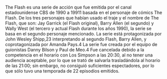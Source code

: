 

The Flash es una serie de acción que fue emitida por el canal estadounidense CBS de 1990 a 19911​ basada en el personaje de cómics The Flash. De los tres personajes que habían usado el traje y el nombre de The Flash, que son: Jay Garrick (el Flash original), Barry Allen (el segundo) y Wally West (el tercero y actual Flash durante los años 1990), la serie se basa en el segundo personaje mencionado. La serie está protagonizada por John Wesley Shipp,2​3​ interpretando al segundo Flash, Barry Allen, y coprotagonizada por Amanda Pays.4​ La serie fue creada por el equipo de guionistas Danny Bilson y Paul de Meo.4​ Fue cancelada debido a la competencia en el horario con Los Simpson a las 20:30, al no tener una audiencia aceptable, por lo que se trató de salvarla trasladándola al horario de las 21:00; sin embargo, no consiguió suficientes espectadores, por lo que sólo tuvo una temporada de 22 episodios emitidos.


